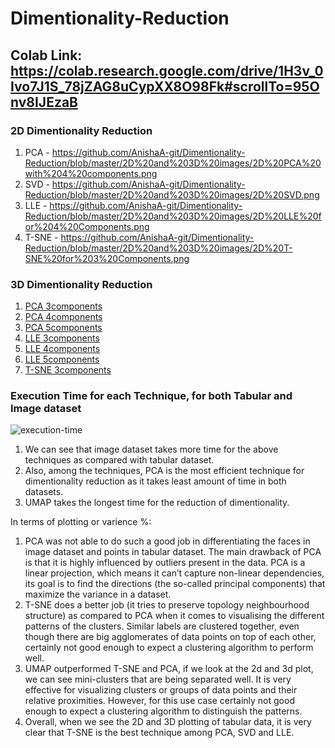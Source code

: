 # Dimentionality-Reduction

## Colab Link: https://colab.research.google.com/drive/1H3v_0Ivo7J1S_78jZAG8uCypXX8O98Fk#scrollTo=95Onv8IJEzaB

### 2D Dimentionality Reduction
1. PCA - https://github.com/AnishaA-git/Dimentionality-Reduction/blob/master/2D%20and%203D%20images/2D%20PCA%20with%204%20components.png
2. SVD - https://github.com/AnishaA-git/Dimentionality-Reduction/blob/master/2D%20and%203D%20images/2D%20SVD.png
3. LLE - https://github.com/AnishaA-git/Dimentionality-Reduction/blob/master/2D%20and%203D%20images/2D%20LLE%20for%204%20Components.png
4. T-SNE - https://github.com/AnishaA-git/Dimentionality-Reduction/blob/master/2D%20and%203D%20images/2D%20T-SNE%20for%203%20Components.png

### 3D Dimentionality Reduction
1. [PCA 3components](https://github.com/AnishaA-git/Dimentionality-Reduction/blob/master/2D%20and%203D%20images/3D%20PCA%20with%203%20components.png)
2. [PCA 4components](https://github.com/AnishaA-git/Dimentionality-Reduction/blob/master/2D%20and%203D%20images/3D%20PCA%20with%204%20components.png)
3. [PCA 5components](https://github.com/AnishaA-git/Dimentionality-Reduction/blob/master/2D%20and%203D%20images/3D%20PCA%20with%205%20components.png)
4. [LLE 3components](https://github.com/AnishaA-git/Dimentionality-Reduction/blob/master/2D%20and%203D%20images/3D%20LLE%20for%203%20Components.png)
5. [LLE 4components](https://github.com/AnishaA-git/Dimentionality-Reduction/blob/master/2D%20and%203D%20images/3D%20LLE%20for%204%20Components.png)
6. [LLE 5components](https://github.com/AnishaA-git/Dimentionality-Reduction/blob/master/2D%20and%203D%20images/3D%20LLE%20for%205%20Components.png)
7. [T-SNE 3components](https://github.com/AnishaA-git/Dimentionality-Reduction/blob/master/2D%20and%203D%20images/3D%20T-SNE%20for%203%20Components.png)

### Execution Time for each Technique, for both Tabular and Image dataset
![execution-time](https://user-images.githubusercontent.com/70603792/141213413-2f61054b-085e-436d-b2f1-372ce4af91d2.png)

1. We can see that image dataset takes more time for the above techniques as compared with tabular dataset.
2. Also, among the techniques, PCA is the most efficient technique for dimentionality reduction as it takes least amount of time in both datasets.
3. UMAP takes the longest time for the reduction of dimentionality.

In terms of plotting or varience %:
1. PCA was not able to do such a good job in differentiating the faces in image dataset and points in tabular dataset. The main drawback of PCA is that it is highly influenced by outliers present in the data. PCA is a linear projection, which means it can’t capture non-linear dependencies, its goal is to find the directions (the so-called principal components) that maximize the variance in a dataset.
2. T-SNE does a better job (it tries to preserve topology neighbourhood structure) as compared to PCA when it comes to visualising the different patterns of the clusters. Similar labels are clustered together, even though there are big agglomerates of data points on top of each other, certainly not good enough to expect a clustering algorithm to perform well.
3. UMAP outperformed T-SNE and PCA, if we look at the 2d and 3d plot, we can see mini-clusters that are being separated well. It is very effective for visualizing clusters or groups of data points and their relative proximities. However, for this use case certainly not good enough to expect a clustering algorithm to distinguish the patterns.
4. Overall, when we see the 2D and 3D plotting of tabular data, it is very clear that T-SNE is the best technique among PCA, SVD and LLE.
